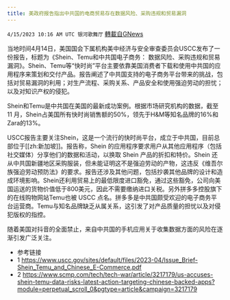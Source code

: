 ```yaml
---
title: 美政府报告指出中共国的电商贸易存在数据风险、采购违规和贸易漏洞
---
```

`4/15/2023 10:16 AM UTC 银河歌舞厅` [轉載自GNews](https://gnews.org/articles/1135957)

当地时间4月14日，美国国会下属机构美中经济与安全审查委员会USCC发布了一份报告，标题为《Shein、Temu和中共国电子商务： 数据风险、采购违规和贸易漏洞》。Shein、Temu等“快时尚”平台主要依靠美国消费者下载和使用中共国的应用程序来策划和交付产品。报告阐述了中共国支持的电子商务平台带来的挑战，包括对贸易漏洞的利用；对生产流程、采购关系、产品安全和使用强迫劳动的担忧；以及对知识产权的侵犯。

Shein和Temu是中共国在美国的最新成功案例。根据市场研究机构的数据，截至 11 月，Shein占美国所有快时尚销售额的50%，领先于H&M等知名品牌的16%和Zara的13%。

USCC报告主要关注Shein，这是一个流行的快时尚平台，成立于中共国，目前总部位于[[zh:新加坡]]。报告称，Shein 的应用程序要求用户从其他应用程序（包括社交媒体）分享他们的数据和活动，以换取 Shein 产品的折扣和特价。Shein 还从中共国新疆地区采购服装，但未能证明这不是强迫劳动的产物，这违反《维吾尔族强迫劳动预防法》的要求。报告还涉及其他问题，包括抄袭其他品牌的设计和造成环境影响。Shein还利用贸易上的最低限度进口豁免，通过这些豁免，公司向美国运送的货物价值低于800美元，因此不需要缴纳进口关税。另外拼多多控股旗下的在线购物网站Temu也被 USCC 点名。拼多多是中共国颇受欢迎的电子商务平台运营商。Temu与知名品牌缺乏从属关系，这引发了对产品质量的担忧以及对侵犯版权的指控。

随着美国对抖音的全面禁止，来自中共国的手机应用关于收集数据方面的风险在逐渐引发广泛关注。

* 参考链接
* 1 <https://www.uscc.gov/sites/default/files/2023-04/Issue_Brief-Shein_Temu_and_Chinese_E-Commerce.pdf>
* 2 <https://www.scmp.com/tech/tech-war/article/3217179/us-accuses-shein-temu-data-risks-latest-action-targeting-chinese-backed-apps?module=perpetual_scroll_0&pgtype=article&campaign=3217179>

